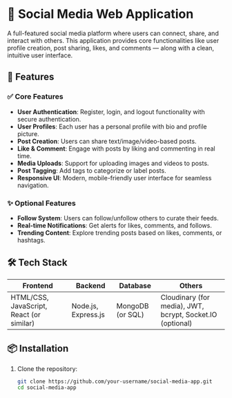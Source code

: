 # 📱 Social Media Web Application

A full-featured social media platform where users can connect, share, and interact with others. This application provides core functionalities like user profile creation, post sharing, likes, and comments — along with a clean, intuitive user interface.

## 🚀 Features

### ✅ Core Features
- **User Authentication**: Register, login, and logout functionality with secure authentication.
- **User Profiles**: Each user has a personal profile with bio and profile picture.
- **Post Creation**: Users can share text/image/video-based posts.
- **Like & Comment**: Engage with posts by liking and commenting in real time.
- **Media Uploads**: Support for uploading images and videos to posts.
- **Post Tagging**: Add tags to categorize or label posts.
- **Responsive UI**: Modern, mobile-friendly user interface for seamless navigation.

### ✨ Optional Features
- **Follow System**: Users can follow/unfollow others to curate their feeds.
- **Real-time Notifications**: Get alerts for likes, comments, and follows.
- **Trending Content**: Explore trending posts based on likes, comments, or hashtags.

## 🛠️ Tech Stack

| Frontend         | Backend         | Database         | Others              |
|------------------|------------------|------------------|---------------------|
| HTML/CSS, JavaScript, React (or similar) | Node.js, Express.js | MongoDB (or SQL) | Cloudinary (for media), JWT, bcrypt, Socket.IO (optional) |

## 📦 Installation

1. Clone the repository:
   ```bash
   git clone https://github.com/your-username/social-media-app.git
   cd social-media-app
